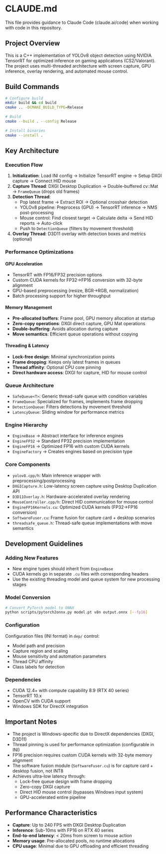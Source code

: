 # CLAUDE.md
 
This file provides guidance to Claude Code (claude.ai/code) when working with code in this repository.
 
## Project Overview
 
This is a C++ implementation of YOLOv8 object detection using NVIDIA TensorRT for optimized inference on gaming applications (CS2/Valorant). The project uses multi-threaded architecture with screen capture, GPU inference, overlay rendering, and automated mouse control.
 
## Build Commands
 
```bash
# Configure build
mkdir build && cd build
cmake .. -DCMAKE_BUILD_TYPE=Release
 
# Build
cmake --build . --config Release
 
# Install binaries
cmake --install .
```
 
## Key Architecture
 
### Execution Flow
1. **Initialization**: Load INI config → Initialize TensorRT engine → Setup DXGI capture → Connect HID mouse
2. **Capture Thread**: DXGI Desktop Duplication → Double-buffered cv::Mat → `FrameQueue` (drops old frames)
3. **Detection Thread**: 
   - Pop latest frame → Extract ROI → Optional crosshair detection
   - YOLOv8 pipeline: Preprocess (GPU) → TensorRT inference → NMS post-processing
   - Mouse control: Find closest target → Calculate delta → Send HID reports → Auto-click
   - Push to `DetectionQueue` (filters by movement threshold)
4. **Overlay Thread**: D3D11 overlay with detection boxes and metrics (optional)
 
### Performance Optimizations
 
#### GPU Acceleration
- TensorRT with FP16/FP32 precision options
- Custom CUDA kernels for FP32→FP16 conversion with 32-byte alignment
- GPU-based preprocessing (resize, BGR→RGB, normalization)
- Batch processing support for higher throughput
 
#### Memory Management
- **Pre-allocated buffers**: Frame pool, GPU memory allocation at startup
- **Zero-copy operations**: DXGI direct capture, GPU Mat operations
- **Double-buffering**: Avoids allocation during capture
- **Move semantics**: Efficient queue operations without copying
 
#### Threading & Latency
- **Lock-free design**: Minimal synchronization points
- **Frame dropping**: Keeps only latest frames in queues
- **Thread affinity**: Optional CPU core pinning
- **Direct hardware access**: DXGI for capture, HID for mouse control
 
### Queue Architecture
- `SafeQueue<T>`: Generic thread-safe queue with condition variables
- `FrameQueue`: Specialized for frames, implements frame dropping
- `DetectionQueue`: Filters detections by movement threshold
- `LatencyQueue`: Sliding window for performance metrics
 
### Engine Hierarchy
- `EngineBase` → Abstract interface for inference engines
- `EngineFP32` → Standard FP32 precision implementation
- `EngineFP16` → Optimized FP16 with custom CUDA kernels
- `EngineFactory` → Creates engines based on precision type
 
### Core Components
- `yolov8.cpp/h`: Main inference wrapper with preprocessing/postprocessing
- `DXGICapture.h`: Low-latency screen capture using Desktop Duplication API
- `D3D11Overlay.h`: Hardware-accelerated overlay rendering
- `MouseController.cpp/h`: Direct HID communication for mouse control
- `EngineFP16Kernels.cu`: Optimized CUDA kernels (FP32→FP16 conversion)
- `SoftwareFuser.cu`: Frame fusion for capture card + desktop scenarios
- `threadsafe_queue.h`: Thread-safe queue implementations with move semantics
 
## Development Guidelines
 
### Adding New Features
- New engine types should inherit from `EngineBase`
- CUDA kernels go in separate `.cu` files with corresponding headers
- Use the existing threading model and queue system for new processing stages
 
### Model Conversion
```bash
# Convert PyTorch model to ONNX
python scripts/pytorch2onnx.py model.pt v8n output.onnx [--fp16]
```
 
### Configuration
Configuration files (INI format) in `dep/` control:
- Model path and precision
- Capture region and scaling
- Mouse sensitivity and automation parameters
- Thread CPU affinity
- Class labels for detection
 
### Dependencies
- CUDA 12.4+ with compute capability 8.9 (RTX 40 series)
- TensorRT 10.x
- OpenCV with CUDA support
- Windows SDK for DirectX integration
 
## Important Notes
 
- The project is Windows-specific due to DirectX dependencies (DXGI, D3D11)
- Thread pinning is used for performance optimization (configurable in INI)
- FP16 precision requires custom CUDA kernels with 32-byte memory alignment
- The software fusion module (`SoftwareFuser.cu`) is for capture card + desktop fusion, not INT8
- Achieves ultra-low latency through:
  - Lock-free queue design with frame dropping
  - Zero-copy DXGI capture
  - Direct HID mouse control (bypasses Windows input system)
  - GPU-accelerated entire pipeline
 
## Performance Characteristics
 
- **Capture**: Up to 240 FPS with DXGI Desktop Duplication
- **Inference**: Sub-10ms with FP16 on RTX 40 series
- **End-to-end latency**: < 20ms from screen to mouse action
- **Memory usage**: Pre-allocated pools, no runtime allocations
- **CPU usage**: Minimal due to GPU offloading and efficient threading